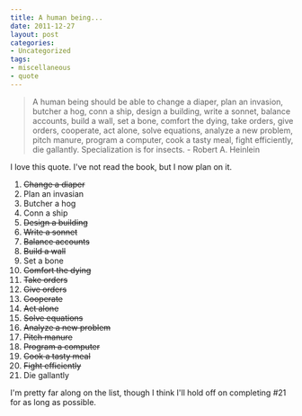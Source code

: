 ```yaml
---
title: A human being...
date: 2011-12-27
layout: post
categories:
- Uncategorized
tags:
- miscellaneous
- quote
---
```


<blockquote>A human being should be able to change a diaper, plan an invasion, butcher a hog, conn a ship, design a building, write a sonnet, balance accounts, build a wall, set a bone, comfort the dying, take orders, give orders, cooperate, act alone, solve equations, analyze a new problem, pitch manure, program a computer, cook a tasty meal, fight efficiently, die gallantly. Specialization is for insects. - Robert A. Heinlein</blockquote>
<p>I love this quote. I've not read the book, but I now plan on it.</p><ol><li><del>Change a diaper</del></li><li>Plan an invasian</li><li>Butcher a hog</li><li>Conn a ship</li><li><del>Design a building</del></li><li><del>Write a sonnet</del></li><li><del>Balance accounts</del></li><li><del>Build a wall</del></li><li>Set a bone</li><li><del>Comfort the dying</del></li><li><del>Take orders</del></li><li><del>Give orders</del></li><li><del>Cooperate</del></li><li><del>Act alone</del></li><li><del>Solve equations</del></li><li><del>Analyze a new problem</del></li><li><del>Pitch manure</del></li><li><del>Program a computer</del></li><li><del>Cook a tasty meal</del></li><li><del>Fight efficiently</del></li><li>Die gallantly</li></ol><p>I'm pretty far along on the list, though I think I'll hold off on completing #21 for as long as possible.</p>